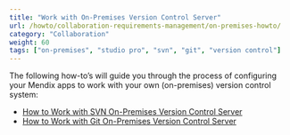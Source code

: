 ```yaml
---
title: "Work with On-Premises Version Control Server"
url: /howto/collaboration-requirements-management/on-premises-howto/
category: "Collaboration"
weight: 60
tags: ["on-premises", "studio pro", "svn", "git", "version control"]
---
```


The following how-to’s will guide you through the process of configuring your Mendix apps to work with your own (on-premises) version control system:

* [How to Work with SVN On-Premises Version Control Server](/howto/collaboration-requirements-management/on-premises-svn-howto/)
* [How to Work with Git On-Premises Version Control Server](/howto/collaboration-requirements-management/on-premises-git-howto/)

